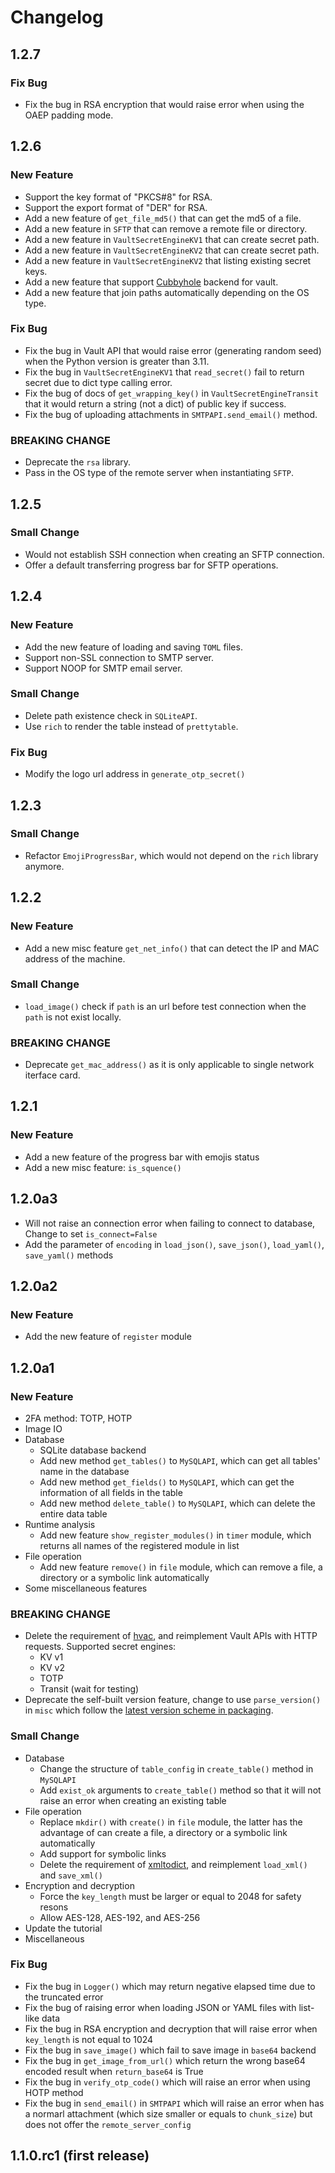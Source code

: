 # Changelog

## 1.2.7

### Fix Bug

- Fix the bug in RSA encryption that would raise error when using the OAEP padding mode.

## 1.2.6

### New Feature

- Support the key format of "PKCS#8" for RSA.
- Support the export format of "DER" for RSA.
- Add a new feature of `get_file_md5()` that can get the md5 of a file.
- Add a new feature in `SFTP` that can remove a remote file or directory.
- Add a new feature in `VaultSecretEngineKV1` that can create secret path.
- Add a new feature in `VaultSecretEngineKV2` that can create secret path.
- Add a new feature in `VaultSecretEngineKV2` that listing existing secret keys.
- Add a new feature that support [Cubbyhole](https://developer.hashicorp.com/vault/docs/secrets/cubbyhole) backend for vault.
- Add a new feature that join paths automatically depending on the OS type.

### Fix Bug

- Fix the bug in Vault API that would raise error (generating random seed) when the Python version is greater than 3.11.
- Fix the bug in `VaultSecretEngineKV1` that `read_secret()` fail to return secret due to dict type calling error.
- Fix the bug of docs of `get_wrapping_key()` in `VaultSecretEngineTransit` that it would return a string (not a dict) of public key if success.
- Fix the bug of uploading attachments in `SMTPAPI.send_email()` method.

### BREAKING CHANGE

- Deprecate the `rsa` library.
- Pass in the OS type of the remote server when instantiating `SFTP`.


## 1.2.5

### Small Change

- Would not establish SSH connection when creating an SFTP connection.
- Offer a default transferring progress bar for SFTP operations.


## 1.2.4

### New Feature

- Add the new feature of loading and saving `TOML` files.
- Support non-SSL connection to SMTP server.
- Support NOOP for SMTP email server.

### Small Change

- Delete path existence check in `SQLiteAPI`.
- Use `rich` to render the table instead of `prettytable`.

### Fix Bug

- Modify the logo url address in `generate_otp_secret()`


## 1.2.3

### Small Change

- Refactor `EmojiProgressBar`, which would not depend on the `rich` library anymore.


## 1.2.2

### New Feature

- Add a new misc feature `get_net_info()` that can detect the IP and MAC address of the machine.

### Small Change

- `load_image()` check if `path` is an url before test connection when the `path` is not exist locally.

### BREAKING CHANGE

- Deprecate `get_mac_address()` as it is only applicable to single network iterface card.


## 1.2.1

### New Feature

- Add a new feature of the progress bar with emojis status
- Add a new misc feature: `is_squence()`


## 1.2.0a3

- Will not raise an connection error when failing to connect to database, Change to set `is_connect=False`
- Add the parameter of `encoding` in `load_json()`, `save_json()`, `load_yaml()`, `save_yaml()` methods


## 1.2.0a2

### New Feature

- Add the new feature of `register` module


## 1.2.0a1

### New Feature

- 2FA method: TOTP, HOTP
- Image IO
- Database
  - SQLite database backend
  - Add new method `get_tables()` to `MySQLAPI`, which can get all tables' name in the database
  - Add new method `get_fields()` to `MySQLAPI`, which can get the information of all fields in the table
  - Add new method `delete_table()` to `MySQLAPI`,  which can delete the entire data table
- Runtime analysis
  - Add new feature `show_register_modules()` in `timer` module, which returns all names of the registered module in list
- File operation
  - Add new feature `remove()` in `file` module, which can remove a file, a directory or a symbolic link automatically
- Some miscellaneous features

### BREAKING CHANGE

- Delete the requirement of [hvac](https://github.com/hvac/hvac), and reimplement Vault APIs with HTTP requests. Supported secret engines:
  - KV v1
  - KV v2
  - TOTP
  - Transit (wait for testing)
- Deprecate the self-built version feature, change to use `parse_version()` in `misc` which follow the [latest version scheme in packaging](https://packaging.python.org/en/latest/specifications/version-specifiers/).

### Small Change

- Database
  - Change the structure of `table_config` in `create_table()` method in `MySQLAPI`
  - Add `exist_ok` arguments to `create_table()` method so that it will not raise an error when creating an existing table
- File operation
  - Replace `mkdir()` with `create()` in `file` module, the latter has the advantage of can create a file, a directory or a symbolic link automatically
  - Add support for symbolic links
  - Delete the requirement of [xmltodict](https://github.com/martinblech/xmltodict), and reimplement `load_xml()` and `save_xml()`
- Encryption and decryption
  - Force the `key_length` must be larger or equal to 2048 for safety resons
  - Allow AES-128, AES-192, and AES-256
- Update the tutorial
- Miscellaneous

### Fix Bug

- Fix the bug in `Logger()` which may return negative elapsed time due to the truncated error
- Fix the bug of raising error when loading JSON or YAML files with list-like data
- Fix the bug in RSA encryption and decryption that will raise error when `key_length` is not equal to 1024
- Fix the bug in `save_image()` which fail to save image in `base64` backend
- Fix the bug in `get_image_from_url()` which return the wrong base64 encoded result when `return_base64` is True
- Fix the bug in `verify_otp_code()` which will raise an error when using HOTP method
- Fix the bug in `send_email()` in `SMTPAPI` which will raise an error when has a normarl attachment (which size smaller or equals to `chunk_size`) but does not offer the `remote_server_config`


## 1.1.0.rc1 (first release)
